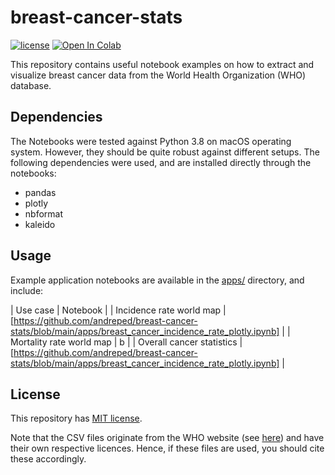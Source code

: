 # breast-cancer-stats

[![license](https://img.shields.io/github/license/DAVFoundation/captain-n3m0.svg?style=flat-square)](https://github.com/DAVFoundation/captain-n3m0/blob/master/LICENSE)
<a href="https://colab.research.google.com/gist/andreped/4b0988424c837c8060835ed15b8ee1e9/breast_cancer_mortality_rate_world_map.ipynb" target="_parent"><img src="https://colab.research.google.com/assets/colab-badge.svg" alt="Open In Colab"/></a>

This repository contains useful notebook examples on how to extract and visualize
breast cancer data from the World Health Organization (WHO) database.

## Dependencies

The Notebooks were tested against Python 3.8 on macOS operating system. However, they should be
quite robust against different setups. The following dependencies were used, and are
installed directly through the notebooks:

* pandas
* plotly
* nbformat
* kaleido

## Usage

Example application notebooks are available in the [apps/](https://github.com/andreped/breast-cancer-stats/apps/) directory, and include:

| Use case | Notebook |
| Incidence rate world map | [https://github.com/andreped/breast-cancer-stats/blob/main/apps/breast_cancer_incidence_rate_plotly.ipynb] |
| Mortality rate world map | b |
| Overall cancer statistics | [https://github.com/andreped/breast-cancer-stats/blob/main/apps/breast_cancer_incidence_rate_plotly.ipynb] |

## License

This repository has [MIT license](https://github.com/andreped/breast-cancer-stats/blob/main/LICENSE).

Note that the CSV files originate from the WHO website (see [here](https://gco.iarc.fr/today/online-analysis-map?v=2020&mode=ranking&mode_population=continents&population=900&populations=900&key=cum_risk&sex=2&cancer=20&type=1&statistic=5&prevalence=0&population_group=0&ages_group%5B%5D=0&ages_group%5B%5D=14&nb_items=10&group_cancer=0&include_nmsc=0&include_nmsc_other=0&projection=natural-earth&color_palette=default&map_scale=quantile&map_nb_colors=5&continent=0&show_ranking=0&rotate=%255B10%252C0%255D)) and have their own respective licences. Hence, if these files are used, you should cite these accordingly.

